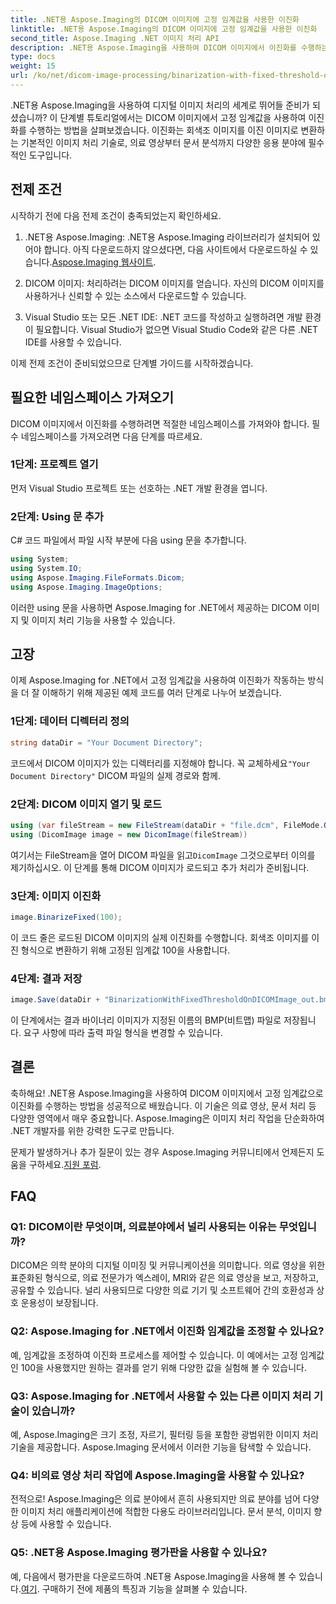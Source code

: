 ```yaml
---
title: .NET용 Aspose.Imaging의 DICOM 이미지에 고정 임계값을 사용한 이진화
linktitle: .NET용 Aspose.Imaging의 DICOM 이미지에 고정 임계값을 사용한 이진화
second_title: Aspose.Imaging .NET 이미지 처리 API
description: .NET용 Aspose.Imaging을 사용하여 DICOM 이미지에서 이진화를 수행하는 방법을 알아보세요. 코드 예제가 포함된 단계별 가이드입니다.
type: docs
weight: 15
url: /ko/net/dicom-image-processing/binarization-with-fixed-threshold-on-dicom-image/
---
```

.NET용 Aspose.Imaging을 사용하여 디지털 이미지 처리의 세계로 뛰어들 준비가 되셨습니까? 이 단계별 튜토리얼에서는 DICOM 이미지에서 고정 임계값을 사용하여 이진화를 수행하는 방법을 살펴보겠습니다. 이진화는 회색조 이미지를 이진 이미지로 변환하는 기본적인 이미지 처리 기술로, 의료 영상부터 문서 분석까지 다양한 응용 분야에 필수적인 도구입니다.

## 전제 조건

시작하기 전에 다음 전제 조건이 충족되었는지 확인하세요.

1.  .NET용 Aspose.Imaging: .NET용 Aspose.Imaging 라이브러리가 설치되어 있어야 합니다. 아직 다운로드하지 않으셨다면, 다음 사이트에서 다운로드하실 수 있습니다.[Aspose.Imaging 웹사이트](https://releases.aspose.com/imaging/net/).

2. DICOM 이미지: 처리하려는 DICOM 이미지를 얻습니다. 자신의 DICOM 이미지를 사용하거나 신뢰할 수 있는 소스에서 다운로드할 수 있습니다.

3. Visual Studio 또는 모든 .NET IDE: .NET 코드를 작성하고 실행하려면 개발 환경이 필요합니다. Visual Studio가 없으면 Visual Studio Code와 같은 다른 .NET IDE를 사용할 수 있습니다.

이제 전제 조건이 준비되었으므로 단계별 가이드를 시작하겠습니다.

## 필요한 네임스페이스 가져오기

DICOM 이미지에서 이진화를 수행하려면 적절한 네임스페이스를 가져와야 합니다. 필수 네임스페이스를 가져오려면 다음 단계를 따르세요.

### 1단계: 프로젝트 열기

먼저 Visual Studio 프로젝트 또는 선호하는 .NET 개발 환경을 엽니다.

### 2단계: Using 문 추가

C# 코드 파일에서 파일 시작 부분에 다음 using 문을 추가합니다.

```csharp
using System;
using System.IO;
using Aspose.Imaging.FileFormats.Dicom;
using Aspose.Imaging.ImageOptions;
```

이러한 using 문을 사용하면 Aspose.Imaging for .NET에서 제공하는 DICOM 이미지 및 이미지 처리 기능을 사용할 수 있습니다.

## 고장

이제 Aspose.Imaging for .NET에서 고정 임계값을 사용하여 이진화가 작동하는 방식을 더 잘 이해하기 위해 제공된 예제 코드를 여러 단계로 나누어 보겠습니다.

### 1단계: 데이터 디렉터리 정의

```csharp
string dataDir = "Your Document Directory";
```

 코드에서 DICOM 이미지가 있는 디렉터리를 지정해야 합니다. 꼭 교체하세요`"Your Document Directory"` DICOM 파일의 실제 경로와 함께.

### 2단계: DICOM 이미지 열기 및 로드

```csharp
using (var fileStream = new FileStream(dataDir + "file.dcm", FileMode.Open, FileAccess.Read))
using (DicomImage image = new DicomImage(fileStream))
```

 여기서는 FileStream을 열어 DICOM 파일을 읽고`DicomImage` 그것으로부터 이의를 제기하십시오. 이 단계를 통해 DICOM 이미지가 로드되고 추가 처리가 준비됩니다.

### 3단계: 이미지 이진화

```csharp
image.BinarizeFixed(100);
```

이 코드 줄은 로드된 DICOM 이미지의 실제 이진화를 수행합니다. 회색조 이미지를 이진 형식으로 변환하기 위해 고정된 임계값 100을 사용합니다.

### 4단계: 결과 저장

```csharp
image.Save(dataDir + "BinarizationWithFixedThresholdOnDICOMImage_out.bmp", new BmpOptions());
```

이 단계에서는 결과 바이너리 이미지가 지정된 이름의 BMP(비트맵) 파일로 저장됩니다. 요구 사항에 따라 출력 파일 형식을 변경할 수 있습니다.

## 결론

축하해요! .NET용 Aspose.Imaging을 사용하여 DICOM 이미지에서 고정 임계값으로 이진화를 수행하는 방법을 성공적으로 배웠습니다. 이 기술은 의료 영상, 문서 처리 등 다양한 영역에서 매우 중요합니다. Aspose.Imaging은 이미지 처리 작업을 단순화하여 .NET 개발자를 위한 강력한 도구로 만듭니다.

문제가 발생하거나 추가 질문이 있는 경우 Aspose.Imaging 커뮤니티에서 언제든지 도움을 구하세요.[지원 포럼](https://forum.aspose.com/).

## FAQ

### Q1: DICOM이란 무엇이며, 의료분야에서 널리 사용되는 이유는 무엇입니까?

DICOM은 의학 분야의 디지털 이미징 및 커뮤니케이션을 의미합니다. 의료 영상을 위한 표준화된 형식으로, 의료 전문가가 엑스레이, MRI와 같은 의료 영상을 보고, 저장하고, 공유할 수 있습니다. 널리 사용되므로 다양한 의료 기기 및 소프트웨어 간의 호환성과 상호 운용성이 보장됩니다.

### Q2: Aspose.Imaging for .NET에서 이진화 임계값을 조정할 수 있나요?

예, 임계값을 조정하여 이진화 프로세스를 제어할 수 있습니다. 이 예에서는 고정 임계값인 100을 사용했지만 원하는 결과를 얻기 위해 다양한 값을 실험해 볼 수 있습니다.

### Q3: Aspose.Imaging for .NET에서 사용할 수 있는 다른 이미지 처리 기술이 있습니까?

예, Aspose.Imaging은 크기 조정, 자르기, 필터링 등을 포함한 광범위한 이미지 처리 기술을 제공합니다. Aspose.Imaging 문서에서 이러한 기능을 탐색할 수 있습니다.

### Q4: 비의료 영상 처리 작업에 Aspose.Imaging을 사용할 수 있나요?

전적으로! Aspose.Imaging은 의료 분야에서 흔히 사용되지만 의료 분야를 넘어 다양한 이미지 처리 애플리케이션에 적합한 다용도 라이브러리입니다. 문서 분석, 이미지 향상 등에 사용할 수 있습니다.

### Q5: .NET용 Aspose.Imaging 평가판을 사용할 수 있나요?

 예, 다음에서 평가판을 다운로드하여 .NET용 Aspose.Imaging을 사용해 볼 수 있습니다.[여기](https://releases.aspose.com/). 구매하기 전에 제품의 특징과 기능을 살펴볼 수 있습니다.
